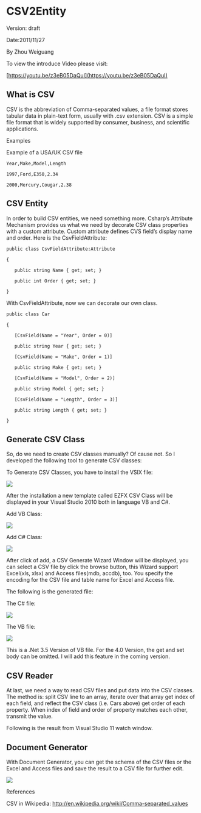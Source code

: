 # CSV2Entity

Version: draft

Date:2011/11/27

By Zhou Weiguang 


To view the introduce Video please visit:

[https://youtu.be/z3eB05DaQuI](https://youtu.be/z3eB05DaQuI)


## What is CSV

CSV is the abbreviation of Comma-separated values, a file format stores tabular data in plain-text form, usually with .csv extension. CSV is a simple file format that is widely supported by consumer, business, and scientific applications.

Examples

Example of a USA/UK CSV file




	Year,Make,Model,Length

	1997,Ford,E350,2.34

	2000,Mercury,Cougar,2.38

 
    

 
## CSV Entity

In order to build CSV entities, we need something more. Csharp’s Attribute Mechanism provides us what we need by decorate CSV class properties with a custom attribute. Custom attribute defines CVS field’s display name and order. Here is the CsvFieldAttribute:

	public class CsvFieldAttribute:Attribute

	{

       public string Name { get; set; }

       public int Order { get; set; }

	}

With CsvFieldAttribute, now we can decorate our own class.

	public class Car

	{

       [CsvField(Name = "Year", Order = 0)]

       public string Year { get; set; }

       [CsvField(Name = "Make", Order = 1)]

       public string Make { get; set; }

       [CsvField(Name = "Model", Order = 2)]

       public string Model { get; set; }

       [CsvField(Name = "Length", Order = 3)]

       public string Length { get; set; }

	}

## Generate CSV Class

So, do we need to create CSV classes manually? Of cause not. So I developed the following tool to generate CSV classes:

To Generate CSV Classes, you have to install the VSIX file:

      
![](./pics/vsix.png)
 

After the installation a new template called EZFX CSV Class will be displayed in your Visual Studio 2010 both in language VB and C#.

Add VB Class:

![](./pics/addvb.png)

Add C# Class:

![](./pics/addcs.png)

After click of add, a CSV Generate Wizard Window will be displayed, you can select a CSV file by click the browse button, this Wizard support Excel(xls, xlsx) and Access files(mdb, accdb), too. You specify the encoding for the CSV file and table name for Excel and Access file.

 

The following is the generated file:

The C# file:

![](./pics/csclass.png)

The VB file:

![](./pics/vbclass.png)

This is a .Net 3.5 Version of VB file. For the 4.0 Version, the get and set body can be omitted. I will add this feature in the coming version.

 

 

## CSV Reader

At last, we need a way to read CSV files and put data into the CSV classes. The method is: split CSV line to an array, iterate over that array get index of each field, and reflect the CSV class (i.e. Cars above) get order of each property. When index of field and order of property matches each other, transmit the value.

 

Following is the result from Visual Studio 11 watch window.

 

## Document Generator

With Document Generator, you can get the schema of the CSV files or the Excel and Access files and save the result to a CSV file for further edit.

![](./pics/gen.png)

References

CSV in Wikipedia: http://en.wikipedia.org/wiki/Comma-separated_values

